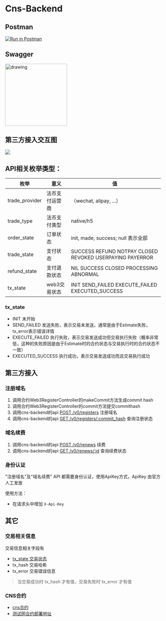 # Cns-Backend

## Postman
[![Run in Postman](https://run.pstmn.io/button.svg)](https://app.getpostman.com/run-collection/22322698-cd32951a-a24f-4fd5-a9fb-2e26f057532c?action=collection%2Ffork&collection-url=entityId%3D22322698-cd32951a-a24f-4fd5-a9fb-2e26f057532c%26entityType%3Dcollection%26workspaceId%3D0df0c5b3-6c0a-47ee-ab26-8ba0139261e4)

## Swagger
<a href="http://101.42.88.184/swagger/cns-backend/"><img src="https://static1.smartbear.co/swagger/media/assets/images/swagger_logo.svg" alt="drawing" style="width:200px;" /></a>

## 第三方接入交互图

![](https://note.youdao.com/yws/api/personal/file/WEB3b48793e4e39f246359a449cbdecc7eb?method=download&shareKey=7747d123352bb7fbd4f1273639661bac)

## API相关枚举类型：
| 枚举           | 意义           | 值                                                       |
|----------------|----------------|----------------------------------------------------------|
| trade_provider | 法币支付运营商 | （wechat, alipay, ...）                                  |
| trade_type     | 法币支付类型   | native/h5                                                |
| order_state    | 订单状态       | init, made, success; null 表示全部                       |
| trade_state    | 支付状态       | SUCCESS REFUND NOTPAY CLOSED REVOKED USERPAYING PAYERROR |
| refund_state   | 支付退款状态   | NIL SUCCESS CLOSED PROCESSING ABNORMAL                   |
| tx_state       | web3交易状态   | INIT SEND_FAILED EXECUTE_FAILED EXECUTED_SUCCESS         |

### tx_state
- INIT 未开始
- SEND_FAILED 发送失败，表示交易未发送，通常是由于Estimate失败，tx_error表示错误详情
- EXECUTE_FAILED 执行失败，表示交易发送成功但交易执行失败（概率非常低，这种的失败原因是由于Estimate时的合约状态与交易执行时的合约状态不一致）
- EXECUTED_SUCCESS 执行成功，表示交易发送成功而且交易执行成功
## 第三方接入
### 注册域名
1. 调用合约Web3RegisterController的makeCommit方法生成commit hash
2. 调用合约Web3RegisterController的commit方法提交commithash
3. 调用cns-backend的api [POST /v0/registers](http://101.42.88.184:8090/swagger_ui_dist/#/Registers/MakeRegisterOrder) 注册域名
4. 调用cns-backend的api [GET /v0/registers/:commit_hash](http://101.42.88.184:8090/swagger_ui_dist/#/Registers/Register) 查询注册状态

### 域名续费
1. 调用cns-backend的api [POST /v0/renews](http://101.42.88.184:8090/swagger_ui_dist/#/Renews/Renew) 续费
2. 调用cns-backend的api [GET /v0/renews/:id](http://101.42.88.184:8090/swagger_ui_dist/#/Renews/GetRenew) 查询续费状态

### 身份认证
"注册域名"及"域名续费" API 都需要身份认证，使用ApiKey方式，ApiKey 由官方人工发放

使用方法：
- 在请求头中增加 `X-Api-Key`

## 其它
### 交易相关信息
交易信息相关字段有
- [tx_state 交易状态](#tx_state)
- tx_hash 交易哈希
- tx_error 交易错误信息

> 当交易成功时 tx_hash 才有值，交易失败时 tx_error 才有值
### CNS合约
- [cns合约](https://github.com/web3-identity/cns-contracts)
- [测试网合约部署地址](https://github.com/web3-identity/cns-contracts/tree/master/docs#conflux-core-testnet)